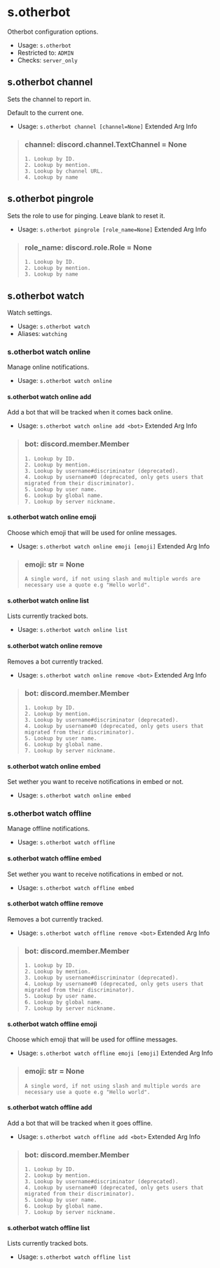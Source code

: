 # s.otherbot
Otherbot configuration options.<br/>
 - Usage: `s.otherbot`
 - Restricted to: `ADMIN`
 - Checks: `server_only`
## s.otherbot channel
Sets the channel to report in.<br/>

Default to the current one.<br/>
 - Usage: `s.otherbot channel [channel=None]`
Extended Arg Info
> ### channel: discord.channel.TextChannel = None
> 
> 
>     1. Lookup by ID.
>     2. Lookup by mention.
>     3. Lookup by channel URL.
>     4. Lookup by name
> 
>     
## s.otherbot pingrole
Sets the role to use for pinging. Leave blank to reset it.<br/>
 - Usage: `s.otherbot pingrole [role_name=None]`
Extended Arg Info
> ### role_name: discord.role.Role = None
> 
> 
>     1. Lookup by ID.
>     2. Lookup by mention.
>     3. Lookup by name
> 
>     
## s.otherbot watch
Watch settings.<br/>
 - Usage: `s.otherbot watch`
 - Aliases: `watching`
### s.otherbot watch online
Manage online notifications.<br/>
 - Usage: `s.otherbot watch online`
#### s.otherbot watch online add
Add a bot that will be tracked when it comes back online.<br/>
 - Usage: `s.otherbot watch online add <bot>`
Extended Arg Info
> ### bot: discord.member.Member
> 
> 
>     1. Lookup by ID.
>     2. Lookup by mention.
>     3. Lookup by username#discriminator (deprecated).
>     4. Lookup by username#0 (deprecated, only gets users that migrated from their discriminator).
>     5. Lookup by user name.
>     6. Lookup by global name.
>     7. Lookup by server nickname.
> 
>     
#### s.otherbot watch online emoji
Choose which emoji that will be used for online messages.<br/>
 - Usage: `s.otherbot watch online emoji [emoji]`
Extended Arg Info
> ### emoji: str = None
> ```
> A single word, if not using slash and multiple words are necessary use a quote e.g "Hello world".
> ```
#### s.otherbot watch online list
Lists currently tracked bots.<br/>
 - Usage: `s.otherbot watch online list`
#### s.otherbot watch online remove
Removes a bot currently tracked.<br/>
 - Usage: `s.otherbot watch online remove <bot>`
Extended Arg Info
> ### bot: discord.member.Member
> 
> 
>     1. Lookup by ID.
>     2. Lookup by mention.
>     3. Lookup by username#discriminator (deprecated).
>     4. Lookup by username#0 (deprecated, only gets users that migrated from their discriminator).
>     5. Lookup by user name.
>     6. Lookup by global name.
>     7. Lookup by server nickname.
> 
>     
#### s.otherbot watch online embed
Set wether you want to receive notifications in embed or not.<br/>
 - Usage: `s.otherbot watch online embed`
### s.otherbot watch offline
Manage offline notifications.<br/>
 - Usage: `s.otherbot watch offline`
#### s.otherbot watch offline embed
Set wether you want to receive notifications in embed or not.<br/>
 - Usage: `s.otherbot watch offline embed`
#### s.otherbot watch offline remove
Removes a bot currently tracked.<br/>
 - Usage: `s.otherbot watch offline remove <bot>`
Extended Arg Info
> ### bot: discord.member.Member
> 
> 
>     1. Lookup by ID.
>     2. Lookup by mention.
>     3. Lookup by username#discriminator (deprecated).
>     4. Lookup by username#0 (deprecated, only gets users that migrated from their discriminator).
>     5. Lookup by user name.
>     6. Lookup by global name.
>     7. Lookup by server nickname.
> 
>     
#### s.otherbot watch offline emoji
Choose which emoji that will be used for offline messages.<br/>
 - Usage: `s.otherbot watch offline emoji [emoji]`
Extended Arg Info
> ### emoji: str = None
> ```
> A single word, if not using slash and multiple words are necessary use a quote e.g "Hello world".
> ```
#### s.otherbot watch offline add
Add a bot that will be tracked when it goes offline.<br/>
 - Usage: `s.otherbot watch offline add <bot>`
Extended Arg Info
> ### bot: discord.member.Member
> 
> 
>     1. Lookup by ID.
>     2. Lookup by mention.
>     3. Lookup by username#discriminator (deprecated).
>     4. Lookup by username#0 (deprecated, only gets users that migrated from their discriminator).
>     5. Lookup by user name.
>     6. Lookup by global name.
>     7. Lookup by server nickname.
> 
>     
#### s.otherbot watch offline list
Lists currently tracked bots.<br/>
 - Usage: `s.otherbot watch offline list`

